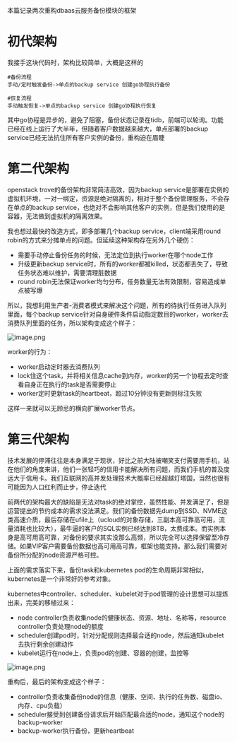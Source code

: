 本篇记录两次重构dbaas云服务备份模块的框架
# 初代架构
我接手这块代码时，架构比较简单，大概是这样的
```
#备份流程
手动/定时触发备份->单点的backup service 创建go协程执行备份

#恢复流程
手动触发恢复->单点的backup service 创建go协程执行恢复
```
其中go协程是异步的，避免了阻塞，备份状态记录在tidb，前端可以轮询。功能已经在线上运行了大半年，但随着客户数据越来越大，单点部署的backup service已经无法抗住所有客户实例的备份，重构迫在眉睫

# 第二代架构
openstack trove的备份架构非常简洁高效，因为backup service是部署在实例的虚拟机环境，一对一绑定，资源是绝对隔离的，相对于整个备份管理服务，不会存在单点的backup service，也绝对不会影响其他客户的实例，但是我们使用的是容器，无法做到虚拟机的隔离效果。

我也想过最快的改造方式，即多部署几个backup service，client端采用round robin的方式来分摊单点的问题。但延续这种架构存在另外几个硬伤：
- 需要手动停止备份任务的时候，无法定位到执行worker在哪个node工作
- 升级更新backup service时，所有的worker都被killed，状态都丢失了，导致任务状态难以维护，需要清理脏数据
- round robin无法保证worker均匀分布，任务数量无法有效限制，容易造成单点被写爆

所以，我想利用生产者-消费者模式来解决这个问题，所有的待执行任务进入队列里面，每个backup service针对自身硬件条件启动指定数目的worker，worker去消费队列里面的任务，所以架构变成这个样子：

![image.png](https://github.com/jwongzblog/myblog/blob/master/image/backup_queue.png)

worker的行为：
- worker启动定时器去消费队列
- lock住这个task，并将相关信息cache到内存，worker的另一个协程去定时查看自身正在执行的task是否需要停止
- worker定时更新task的heartbeat，超过10分钟没有更新则标注失败

这样一来就可以无顾忌的横向扩展worker节点。

# 第三代架构
技术发展的停滞往往是本身满足于现状，好比之前大陆被嘲笑支付需要用手机，站在他们的角度来讲，他们一张轻巧的信用卡能解决所有问题，而我们手机的普及度远大于信用卡。我们互联网的高并发处理技术大概率已经超越灯塔国，当然也很有可能因为人口红利而止步，停止迭代

前两代的架构最大的缺陷是无法对task的绝对掌控，虽然性能、并发满足了，但是运营提出的节约成本的需求没法满足。我们的备份数据先dump到SSD、NVME这类高速介质，最后存储在ufile上（ucloud的对象存储，三副本高可靠高可用，流量消耗也比较大），最牛逼的客户的SQL实例已经达到8TB，太费成本。而实例本身是高可用高可靠，对备份的要求其实没那么高频，所以完全可以选择保留至冷存储。如果VIP客户需要备份数据也高可用高可靠，框架也能支持。那么我们需要对备份所分配的node资源严格可控。

上面的需求落实下来，备份task和kubernetes pod的生命周期非常相似，kubernetes是一个非常好的参考对象。

kubernetes中controller、scheduler、kubelet对于pod管理的设计思想可以提炼出来，完美的移植过来：
- node controller负责收集node的健康状态、资源、地址、名称等，resource controller负责处理node的额度
- scheduler创建pod时，针对分配规则选择最合适的node，然后通知kubelet去执行剩余创建动作
- kubelet运行在node上，负责pod的创建、容器的创建，监控等

![image.png](https://github.com/jwongzblog/myblog/blob/master/image/kube_resource.png)

重构后，最后的架构变成这个样子：
- controller负责收集备份node的信息（健康、空间、执行的任务数、磁盘io、内存、cpu负载）
- scheduler接受到创建备份请求后开始匹配最合适的node，通知这个node的backup-worker
- backup-worker执行备份，更新heartbeat
